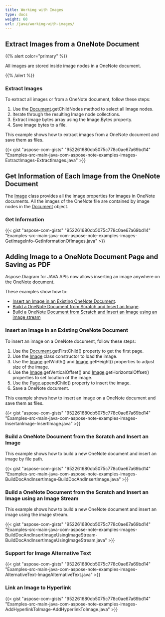 ```yaml
---
title: Working with Images
type: docs
weight: 60
url: /java/working-with-images/
---
```


## **Extract Images from a OneNote Document**
{{% alert color="primary" %}} 

All images are stored inside image nodes in a OneNote document.

{{% /alert %}} 
### **Extract Images**
To extract all images or from a OneNote document, follow these steps:

1. Use the [Document](https://reference.aspose.com/note/java/com.aspose.note/Document).getChildNodes method to select all Image nodes.
1. Iterate through the resulting Image node collections.
1. Extract image bytes array using the Image.Bytes property.
1. Save image bytes to a file.

This example shows how to extract images from a OneNote document and save them as files.

{{< gist "aspose-com-gists" "952261680cb5075c778c0ae67a69bd14" "Examples-src-main-java-com-aspose-note-examples-images-ExtractImages-ExtractImages.java" >}}
## **Get Information of Each Image from the OneNote Document**
The [Image](https://reference.aspose.com/note/java/com.aspose.note/Image) class provides all the image properties for images in OneNote documents. All the images of the OneNote file are contained by image nodes in the [Document](https://reference.aspose.com/note/java/com.aspose.note/Document) object.
### **Get Information**
{{< gist "aspose-com-gists" "952261680cb5075c778c0ae67a69bd14" "Examples-src-main-java-com-aspose-note-examples-images-GetImageInfo-GetInformationOfImages.java" >}}
## **Adding Image to a OneNote Document Page and Saving as PDF**
Aspose.Diagram for JAVA APIs now allows inserting an image anywhere on the OneNote document.

These examples show how to:

- [Insert an Image in an Existing OneNote Document](/note/java/working-with-images/#insert-an-image-in-an-existing-onenote-document).
- [Build a OneNote Document from Scratch and Insert an Image](/note/java/working-with-images/#build-a-onenote-document-from-the-scratch-and-insert-an-image).
- [Build a OneNote Document from Scratch and Insert an Image using an image stream](/note/java/working-with-images/#build-a-onenote-document-from-the-scratch-and-insert-an-image-using-an-image-stream)
### **Insert an Image in an Existing OneNote Document**
To insert an image on a OneNote document, follow these steps:

1. Use the [Document](https://reference.aspose.com/note/java/com.aspose.note/Document).getFirstChild() property to get the first page.
1. Use the [Image](https://reference.aspose.com/note/java/com.aspose.note/Image) class constructor to load the image.
1. Use the [Image](https://reference.aspose.com/note/java/com.aspose.note/Image).getWidth() and [Image](https://reference.aspose.com/note/java/com.aspose.note/Image).getHeight() properties to adjust size of the image.
1. Use the [Image](https://reference.aspose.com/note/java/com.aspose.note/Image).getVerticalOffset() and [Image](https://reference.aspose.com/note/java/com.aspose.note/Image).getHorizontalOffset() properties to set location of the image.
1. Use the [Page](https://reference.aspose.com/note/java/com.aspose.note/Page).appendChild() property to insert the image.
1. Save a OneNote document.

This example shows how to insert an image on a OneNote document and save them as files.

{{< gist "aspose-com-gists" "952261680cb5075c778c0ae67a69bd14" "Examples-src-main-java-com-aspose-note-examples-images-InsertanImage-InsertImage.java" >}}


### **Build a OneNote Document from the Scratch and Insert an Image**
This example shows how to build a new OneNote document and insert an image by file path.

{{< gist "aspose-com-gists" "952261680cb5075c778c0ae67a69bd14" "Examples-src-main-java-com-aspose-note-examples-images-BuildDocAndInsertImage-BuildDocAndInsertImage.java" >}}
### **Build a OneNote Document from the Scratch and Insert an Image using an Image Stream**
This example shows how to build a new OneNote document and insert an image using the image stream.

{{< gist "aspose-com-gists" "952261680cb5075c778c0ae67a69bd14" "Examples-src-main-java-com-aspose-note-examples-images-BuildDocAndInsertImageUsingImageStream-BuildDocAndInsertImageUsingImageStream.java" >}}
### **Support for Image Alternative Text**
{{< gist "aspose-com-gists" "952261680cb5075c778c0ae67a69bd14" "Examples-src-main-java-com-aspose-note-examples-images-AlternativeText-ImageAlternativeText.java" >}}
### **Link an Image to Hyperlink**
{{< gist "aspose-com-gists" "952261680cb5075c778c0ae67a69bd14" "Examples-src-main-java-com-aspose-note-examples-images-AddHyperlinkToImage-AddHyperlinkToImage.java" >}}

